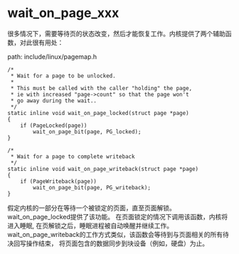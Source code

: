 wait_on_page_xxx
========================================

很多情况下，需要等待页的状态改变，然后才能恢复工作。内核提供了两个辅助函数，对此很有用处：

path: include/linux/pagemap.h
```
/*
 * Wait for a page to be unlocked.
 *
 * This must be called with the caller "holding" the page,
 * ie with increased "page->count" so that the page won't
 * go away during the wait..
 */
static inline void wait_on_page_locked(struct page *page)
{
    if (PageLocked(page))
        wait_on_page_bit(page, PG_locked);
}

/*
 * Wait for a page to complete writeback
 */
static inline void wait_on_page_writeback(struct page *page)
{
    if (PageWriteback(page))
        wait_on_page_bit(page, PG_writeback);
}
```

假定内核的一部分在等待一个被锁定的页面，直至页面解锁。wait_on_page_locked提供了该功能。
在页面锁定的情况下调用该函数，内核将进入睡眠, 在页解锁之后，睡眠进程被自动唤醒并继续工作。
wait_on_page_writeback的工作方式类似，该函数会等待到与页面相关的所有待决回写操作结束，
将页面包含的数据同步到块设备（例如，硬盘）为止。